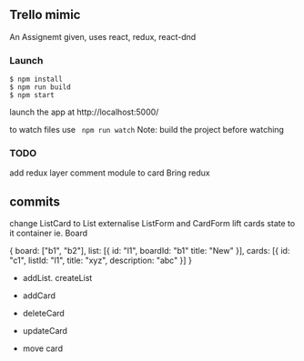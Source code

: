 ## Trello mimic

An Assignemt given, uses react, redux, react-dnd

### Launch 
```
$ npm install
$ npm run build
$ npm start 
```
launch the app at http://localhost:5000/

to watch files use ` npm run watch`
Note: build the project before watching

### TODO
add redux layer
comment module to card
Bring redux

## commits
change ListCard to List
externalise ListForm and CardForm
lift cards state to it container ie. Board


{
  board: ["b1", "b2"],
  list: [{
    id: "l1",
    boardId: "b1"
    title: "New"
  }],
  cards: [{
    id: "c1",
    listId: "l1",
    title: "xyz",
    description: "abc"
  }]
}

- addList. createList

- addCard
- deleteCard
- updateCard

- move card



